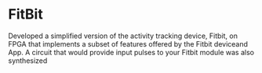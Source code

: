 # FitBit

Developed a simplified version of the activity tracking device, Fitbit, on FPGA that implements a subset of features offered by the Fitbit deviceand App. A circuit that would provide input pulses to your Fitbit module was also synthesized 
